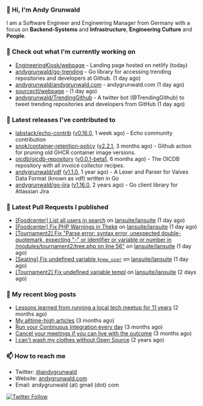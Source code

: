 ### 👋 Hi, I'm Andy Grunwald

I am a Software Engineer and Engineering Manager from Germany with a focus on **Backend-Systems** and **Infrastructure**, **Engineering Culture** and **People**.

### 👷 Check out what I'm currently working on


- [EngineeringKiosk/webpage](https://github.com/EngineeringKiosk/webpage) - Landing page hosted on netlify (today)
- [andygrunwald/go-trending](https://github.com/andygrunwald/go-trending) - Go library for accessing trending repositories and developers at Github. (1 day ago)
- [andygrunwald/andygrunwald.com](https://github.com/andygrunwald/andygrunwald.com) - andygrunwald.com (1 day ago)
- [sourcectl/webpage](https://github.com/sourcectl/webpage) -  (1 day ago)
- [andygrunwald/TrendingGithub](https://github.com/andygrunwald/TrendingGithub) - A twitter bot (@TrendingGithub) to tweet trending repositories and developers from GitHub (1 day ago)

### 🔭 Latest releases I've contributed to


- [labstack/echo-contrib](https://github.com/labstack/echo-contrib) ([v0.16.0](https://github.com/labstack/echo-contrib/releases/tag/v0.16.0), 1 week ago) - Echo community contribution
- [snok/container-retention-policy](https://github.com/snok/container-retention-policy) ([v2.2.1](https://github.com/snok/container-retention-policy/releases/tag/v2.2.1), 3 months ago) - Github action for pruning old GHCR container image versions.
- [oicdb/oicdb-repository](https://github.com/oicdb/oicdb-repository) ([v0.0.1-beta1](https://github.com/oicdb/oicdb-repository/releases/tag/v0.0.1-beta1), 6 months ago) - The OICDB repository with all invoice collector recipes.
- [andygrunwald/vdf](https://github.com/andygrunwald/vdf) ([v1.1.0](https://github.com/andygrunwald/vdf/releases/tag/v1.1.0), 1 year ago) - A Lexer and Parser for Valves Data Format (known as vdf) written in Go
- [andygrunwald/go-jira](https://github.com/andygrunwald/go-jira) ([v1.16.0](https://github.com/andygrunwald/go-jira/releases/tag/v1.16.0), 2 years ago) - Go client library for Atlassian Jira

### 🔨 Latest Pull Requests I published


- [[Foodcenter] List all users in search](https://github.com/lansuite/lansuite/pull/1073) on [lansuite/lansuite](https://github.com/lansuite/lansuite) (1 day ago)
- [[Foodcenter] Fix PHP Warnings in Theke](https://github.com/lansuite/lansuite/pull/1072) on [lansuite/lansuite](https://github.com/lansuite/lansuite) (1 day ago)
- [[Tournament2] Fix &#34;Parse error: syntax error, unexpected double-quotemark, expecting &#34;-&#34; or identifier or variable or number in /modules/tournament2/tree.php on line 56&#34;](https://github.com/lansuite/lansuite/pull/1070) on [lansuite/lansuite](https://github.com/lansuite/lansuite) (1 day ago)
- [[Seating] Fix undefined variable `$new_user`](https://github.com/lansuite/lansuite/pull/1069) on [lansuite/lansuite](https://github.com/lansuite/lansuite) (1 day ago)
- [[Tournament2] Fix undefined variable templ](https://github.com/lansuite/lansuite/pull/1059) on [lansuite/lansuite](https://github.com/lansuite/lansuite) (2 days ago)

### 📝 My recent blog posts


- [Lessons learned from running a local tech meetup for 11 years](https://andygrunwald.com/blog/lessons-learned-from-running-a-local-tech-meetup-for-11-years/) (2 months ago)
- [My alltime-high articles](https://andygrunwald.com/blog/my-all-time-high-articles/) (3 months ago)
- [Run your Continuous Integration every day](https://andygrunwald.com/blog/run-your-continuous-integration-every-day/) (3 months ago)
- [Cancel your meetings if you can live with the outcome](https://andygrunwald.com/blog/cancel-your-meetings-if-you-can-live-with-the-outcome/) (3 months ago)
- [I can&#39;t wash my clothes without Open Source](https://andygrunwald.com/blog/i-cant-wash-my-clothes-without-open-source/) (2 years ago)

### 📫 How to reach me

- Twitter: [@andygrunwald](https://twitter.com/andygrunwald)
- Website: [andygrunwald.com](https://andygrunwald.com)
- Email: andygrunwald (at) gmail (dot) com

[![Twitter Follow](https://img.shields.io/twitter/follow/andygrunwald?label=Follow&style=social)](https://twitter.com/andygrunwald)
